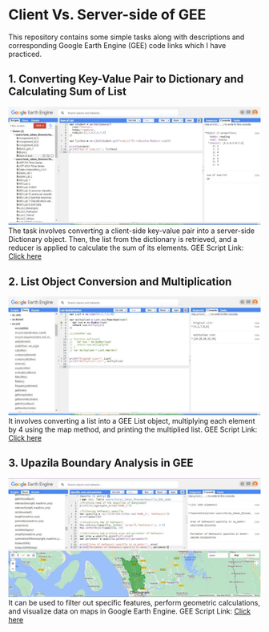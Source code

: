 # Client Vs. Server-side of GEE
This repository contains some simple tasks along with descriptions and corresponding Google Earth Engine (GEE) code links which I have practiced.
## 1. Converting Key-Value Pair to Dictionary and Calculating Sum of List
![Model](https://github.com/Israt-Jahan-Shonom/Google_Earth_Engine/blob/main/Client%20Vs.%20Server/sumList_GEE.JPG)
The task involves converting a client-side key-value pair into a server-side Dictionary object. Then, the list from the dictionary is retrieved, and a reducer is applied to calculate the sum of its elements.
GEE Script Link: [Click here](https://code.earthengine.google.com/5e35f9e46fdaa766aee9ca975f90a61d)

## 2. List Object Conversion and Multiplication
![Model](https://github.com/Israt-Jahan-Shonom/Google_Earth_Engine/blob/main/Client%20Vs.%20Server/ListMultiplication_GEE.JPG)
It involves converting a list into a GEE List object, multiplying each element by 4 using the map method, and printing the multiplied list.
GEE Script Link: [Click here](https://code.earthengine.google.com/84a0c8b9cfe759c090a4f0f1f96568c2)

## 3. Upazila Boundary Analysis in GEE
![Model](https://github.com/Israt-Jahan-Shonom/Google_Earth_Engine/blob/main/Client%20Vs.%20Server/Area%20%26%20perimeter_GEE.JPG)
It can be used to filter out specific features, perform geometric calculations, and visualize data on maps in Google Earth Engine.
GEE Script Link: [Click here](https://code.earthengine.google.com/4db6a97940ca705acf8acc5d21b1a271)
